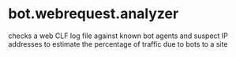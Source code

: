 # bot.webrequest.analyzer
checks a web CLF log file against known bot agents and suspect IP addresses to estimate the percentage of traffic due to bots to a site
